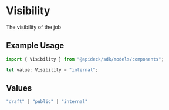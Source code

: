 # Visibility

The visibility of the job

## Example Usage

```typescript
import { Visibility } from "@apideck/sdk/models/components";

let value: Visibility = "internal";
```

## Values

```typescript
"draft" | "public" | "internal"
```
